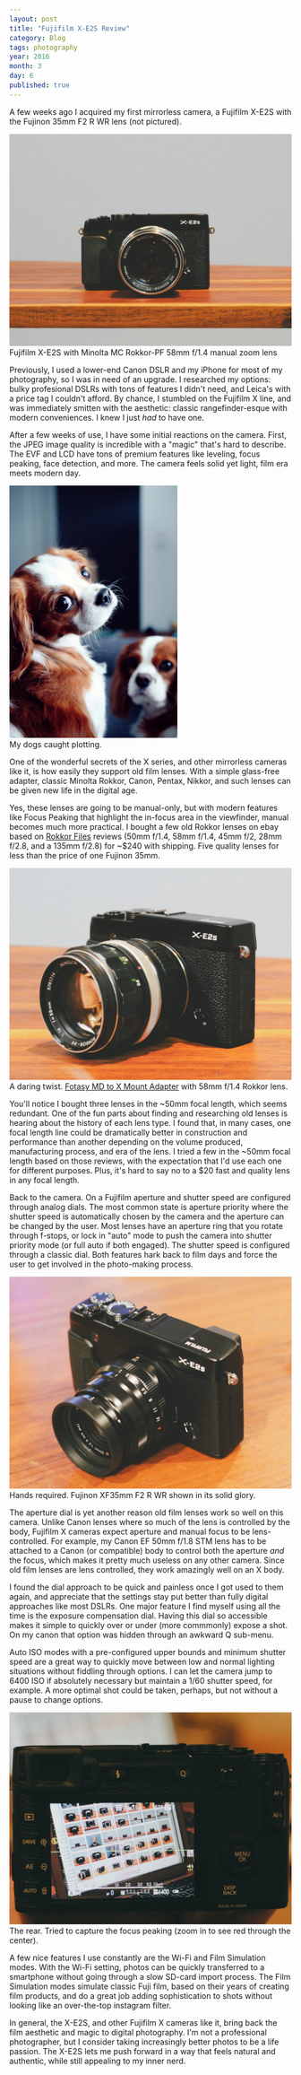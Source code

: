 ```yaml
---
layout: post
title: "Fujifilm X-E2S Review"
category: Blog
tags: photography
year: 2016
month: 3
day: 6
published: true  
---
```


A few weeks ago I acquired my first mirrorless camera, a Fujifilm X-E2S with the Fujinon 35mm F2 R WR lens (not pictured).

<div class="photo-box">
  <a href="/images/blog/fujifilm/camera1.jpg" target="_blank" class="photo"><img src="/images/blog/fujifilm/camera1.jpg"></a>
  <div class="photo-caption">
    Fujifilm X-E2S with Minolta MC Rokkor-PF 58mm f/1.4 manual zoom lens
  </div>
</div>

Previously, I used a lower-end Canon DSLR and my iPhone for most of my photography, so I was in need of an upgrade. I researched my options: bulky profesional DSLRs with tons of features I didn't need, and Leica's with a price tag I couldn't afford. By chance, I stumbled on the Fujifilm X line, and was immediately smitten with the aesthetic: classic rangefinder-esque with modern conveniences. I knew I just *had* to have one.

After a few weeks of use, I have some initial reactions on the camera. First, the JPEG image quality is incredible with a "magic" that's hard to describe. The EVF and LCD have tons of premium features like leveling, focus peaking, face detection, and more. The camera feels solid yet light, film era meets modern day.

<div class="photo-box">
  <a href="/images/blog/fujifilm/dog1.jpg" target="_blank" class="photo"><img src="/images/blog/fujifilm/dog1.jpg" style="max-width: 300px"></a>
  <div class="photo-caption">
    My dogs caught plotting. 
  </div>
</div>

One of the wonderful secrets of the X series, and other mirrorless cameras like it, is how easily they support old film lenses. With a simple glass-free adapter, classic Minolta Rokkor, Canon, Pentax, Nikkor, and such lenses can be given new life in the digital age.

Yes, these lenses are going to be manual-only, but with modern features like Focus Peaking that highlight the in-focus area in the viewfinder, manual becomes much more practical. I bought a few old Rokkor lenses on ebay based on [Rokkor Files](http://www.rokkorfiles.com/Lenses.html) reviews (50mm f/1.4, 58mm f/1.4, 45mm f/2, 28mm f/2.8, and a 135mm f/2.8) for ~$240 with shipping. Five quality lenses for less than the price of one Fujinon 35mm.

<div class="photo-box">
  <a href="/images/blog/fujifilm/camera2.jpg" target="_blank" class="photo"><img src="/images/blog/fujifilm/camera2.jpg"></a>
  <div class="photo-caption">
    A daring twist. <a href="http://www.amazon.com/Fotasy-Minolta-Rokkor-Fujifilm-Adapter/dp/B007YPUXGU">Fotasy MD to X Mount Adapter</a> with 58mm f/1.4 Rokkor lens.
  </div>
</div>

You'll notice I bought three lenses in the ~50mm focal length, which seems redundant. One of the fun parts about finding and researching old lenses is hearing about the history of each lens type. I found that, in many cases, one focal length line could be dramatically better in construction and performance than another depending on the volume produced, manufacturing process, and era of the lens. I tried a few in the ~50mm focal length based on those reviews, with the expectation that I'd use each one for different purposes. Plus, it's hard to say no to a $20 fast and quality lens in any focal length.

Back to the camera. On a Fujifilm aperture and shutter speed are configured through analog dials. The most common state is aperture priority where the shutter speed is automatically chosen by the camera and the aperture can be changed by the user. Most lenses have an aperture ring that you rotate through f-stops, or lock in "auto" mode to push the camera into shutter priority mode (or full auto if both engaged). The shutter speed is configured through a classic dial. Both features hark back to film days and force the user to get involved in the photo-making process.

<div class="photo-box">
  <a href="/images/blog/fujifilm/camera0.jpg" target="_blank" class="photo"><img src="/images/blog/fujifilm/camera0.jpg"></a>
  <div class="photo-caption">
    Hands required. Fujinon XF35mm F2 R WR shown in its solid glory.
  </div>
</div>

The aperture dial is yet another reason old film lenses work so well on this camera. Unlike Canon lenses where so much of the lens is controlled by the body, Fujifilm X cameras expect aperture and manual focus to be lens-controlled. For example, my Canon EF 50mm f/1.8 STM lens has to be attached to a Canon (or compatible) body to control both the aperture *and* the focus, which makes it pretty much useless on any other camera. Since old film lenses are lens controlled, they work amazingly well on an X body.

I found the dial approach to be quick and painless once I got used to them again, and appreciate that the settings stay put better than fully digital approaches like most DSLRs. One major feature I find myself using all the time is the exposure compensation dial. Having this dial so accessible makes it simple to quickly over or under (more commmonly) expose a shot. On my canon that option was hidden through an awkward Q sub-menu.

Auto ISO modes with a pre-configured upper bounds and minimum shutter speed are a great way to quickly move between low and normal lighting situations without fiddling through options. I can let the camera jump to 6400 ISO if absolutely necessary but maintain a 1/60 shutter speed, for example. A more optimal shot could be taken, perhaps, but not without a pause to change options.

<div class="photo-box">
  <a href="/images/blog/fujifilm/camera4.jpg" target="_blank" class="photo"><img src="/images/blog/fujifilm/camera4.jpg"></a>
  <div class="photo-caption">
    The rear. Tried to capture the focus peaking (zoom in to see red through the center).
  </div>
</div>

A few nice features I use constantly are the Wi-Fi and Film Simulation modes. With the Wi-Fi setting, photos can be quickly transferred to a smartphone without going through a slow SD-card import process. The Film Simulation modes simulate classic Fuji film, based on their years of creating film products, and do a great job adding sophistication to shots without looking like an over-the-top instagram filter.

In general, the X-E2S, and other Fujifilm X cameras like it, bring back the film aesthetic and magic to digital photography. I'm not a professional photographer, but I consider taking increasingly better photos to be a life passion. The X-E2S lets me push forward in a way that feels natural and authentic, while still appealing to my inner nerd. 
